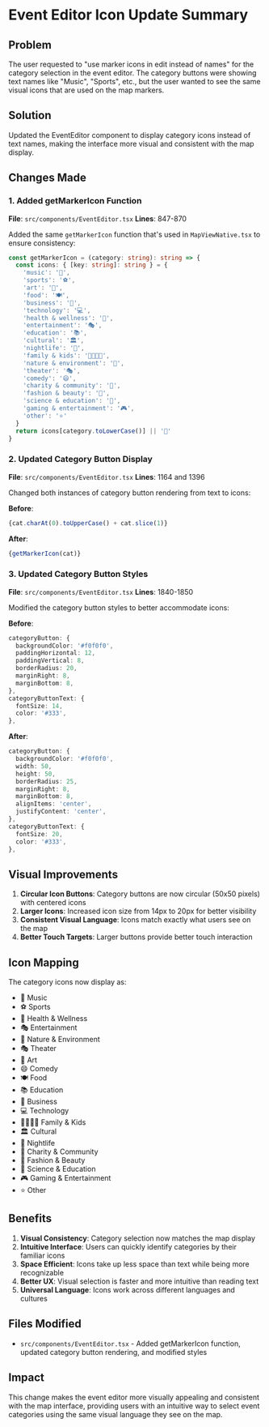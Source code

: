 # Event Editor Icon Update Summary

## Problem
The user requested to "use marker icons in edit instead of names" for the category selection in the event editor. The category buttons were showing text names like "Music", "Sports", etc., but the user wanted to see the same visual icons that are used on the map markers.

## Solution
Updated the EventEditor component to display category icons instead of text names, making the interface more visual and consistent with the map display.

## Changes Made

### 1. Added getMarkerIcon Function
**File**: `src/components/EventEditor.tsx`
**Lines**: 847-870

Added the same `getMarkerIcon` function that's used in `MapViewNative.tsx` to ensure consistency:

```typescript
const getMarkerIcon = (category: string): string => {
  const icons: { [key: string]: string } = {
    'music': '🎵',
    'sports': '⚽',
    'art': '🎨',
    'food': '🍽️',
    'business': '💼',
    'technology': '💻',
    'health & wellness': '🏥',
    'entertainment': '🎭',
    'education': '📚',
    'cultural': '🏛️',
    'nightlife': '🌙',
    'family & kids': '👨‍👩‍👧‍👦',
    'nature & environment': '🌿',
    'theater': '🎭',
    'comedy': '😄',
    'charity & community': '🤝',
    'fashion & beauty': '👗',
    'science & education': '🔬',
    'gaming & entertainment': '🎮',
    'other': '⭐'
  }
  return icons[category.toLowerCase()] || '📍'
}
```

### 2. Updated Category Button Display
**File**: `src/components/EventEditor.tsx`
**Lines**: 1164 and 1396

Changed both instances of category button rendering from text to icons:

**Before**:
```typescript
{cat.charAt(0).toUpperCase() + cat.slice(1)}
```

**After**:
```typescript
{getMarkerIcon(cat)}
```

### 3. Updated Category Button Styles
**File**: `src/components/EventEditor.tsx`
**Lines**: 1840-1850

Modified the category button styles to better accommodate icons:

**Before**:
```typescript
categoryButton: {
  backgroundColor: '#f0f0f0',
  paddingHorizontal: 12,
  paddingVertical: 8,
  borderRadius: 20,
  marginRight: 8,
  marginBottom: 8,
},
categoryButtonText: {
  fontSize: 14,
  color: '#333',
},
```

**After**:
```typescript
categoryButton: {
  backgroundColor: '#f0f0f0',
  width: 50,
  height: 50,
  borderRadius: 25,
  marginRight: 8,
  marginBottom: 8,
  alignItems: 'center',
  justifyContent: 'center',
},
categoryButtonText: {
  fontSize: 20,
  color: '#333',
},
```

## Visual Improvements

1. **Circular Icon Buttons**: Category buttons are now circular (50x50 pixels) with centered icons
2. **Larger Icons**: Increased icon size from 14px to 20px for better visibility
3. **Consistent Visual Language**: Icons match exactly what users see on the map
4. **Better Touch Targets**: Larger buttons provide better touch interaction

## Icon Mapping

The category icons now display as:
- 🎵 Music
- ⚽ Sports  
- 🏥 Health & Wellness
- 🎭 Entertainment
- 🌿 Nature & Environment
- 🎭 Theater
- 🎨 Art
- 😄 Comedy
- 🍽️ Food
- 📚 Education
- 💼 Business
- 💻 Technology
- 👨‍👩‍👧‍👦 Family & Kids
- 🏛️ Cultural
- 🌙 Nightlife
- 🤝 Charity & Community
- 👗 Fashion & Beauty
- 🔬 Science & Education
- 🎮 Gaming & Entertainment
- ⭐ Other

## Benefits

1. **Visual Consistency**: Category selection now matches the map display
2. **Intuitive Interface**: Users can quickly identify categories by their familiar icons
3. **Space Efficient**: Icons take up less space than text while being more recognizable
4. **Better UX**: Visual selection is faster and more intuitive than reading text
5. **Universal Language**: Icons work across different languages and cultures

## Files Modified

- `src/components/EventEditor.tsx` - Added getMarkerIcon function, updated category button rendering, and modified styles

## Impact

This change makes the event editor more visually appealing and consistent with the map interface, providing users with an intuitive way to select event categories using the same visual language they see on the map.
